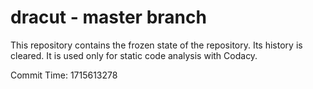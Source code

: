 # dracut - master branch

This repository contains the frozen state of the repository.
Its history is cleared. It is used only for static code
analysis with Codacy.

Commit Time: 1715613278